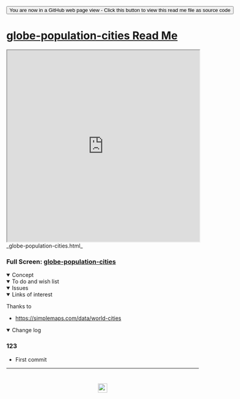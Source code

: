 <span style=display:none; >[You are now in a GitHub source code view - click this link to view Read Me file as a web page]( https://www.ladybug.tools/spider-covid-19-viz-3d/readme.html#cookbook/globe-population-cities/README.md "View file as a web page." ) </span>

<div><input type=button class = 'btn btn-secondary btn-sm' onclick=window.location.href="https://github.com/ladybug-tools/spider-covid-19-viz-3d/tree/master/cookbook/globe-population-cities/";
value='You are now in a GitHub web page view - Click this button to view this read me file as source code' ></div>


# [globe-population-cities Read Me]( https://www.ladybug.tools/spider-covid-19-viz-3d/readme.html#cookbook/globe-population-cities/README.md )


<iframe src=https://www.ladybug.tools/spider-covid-19-viz-3d/cookbook/globe-population-cities/ width=100% height=500px >Iframes are not viewable in GitHub source code view</iframe>
_globe-population-cities.html_

### Full Screen: [globe-population-cities]( https://www.ladybug.tools/spider-covid-19-viz-3d/cookbook/globe-population-cities/ )


<details open >
<summary>Concept</summary>


</details>

<details open >
<summary>To do and wish list </summary>


</details>

<details open >
<summary>Issues </summary>


</details>

<details open >
<summary>Links of interest</summary>

Thanks to

- https://simplemaps.com/data/world-cities

</details>

<details open >
<summary>Change log </summary>

### 123

* First commit

</details>

***

# <center title="hello!" ><a href=javascript:window.scrollTo(0,0); style=text-decoration:none; > <img src="../../assets/spider.ico" height=24 > </a></center>
